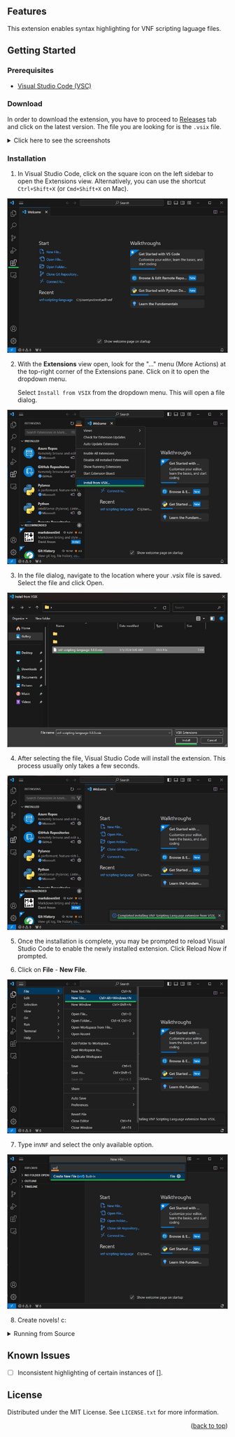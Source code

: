 ## Features

This extension enables syntax highlighting for VNF scripting laguage files.

<!-- GETTING STARTED -->
## Getting Started

### Prerequisites

- [Visual Studio Code (VSC)](https://code.visualstudio.com/download)

### Download

In order to download the extension, you have to proceed to [Releases](https://github.com/ev3rest/vnf-scripting-language/releases) tab and click on the latest version. The file you are looking for is the `.vsix` file.

<details>

<summary>Click here to see the screenshots</summary>

1. The [Releases](https://github.com/ev3rest/vnf-scripting-language/releases) tab can be found on the right side of this repo.

![Step 1](images/download/1.jpg)

2. Look for the latest version of the release. Under the release, you need the `.vsix` file.

![Step 2](images/download/2.jpg)

*Hint: 1.2 is newer than 1.0, 2.0 is newer than 1.2*

</details>

### Installation

1. In Visual Studio Code, click on the square icon on the left sidebar to open the Extensions view. Alternatively, you can use the shortcut `Ctrl+Shift+X` (or `Cmd+Shift+X` on Mac).

![Step 1](images/installation/1.jpg)

2. With the **Extensions** view open, look for the "..." menu (More Actions) at the top-right corner of the Extensions pane. Click on it to open the dropdown menu.

    Select `Install from VSIX` from the dropdown menu. This will open a file dialog.

![Step 2](images/installation/2.jpg)

3. In the file dialog, navigate to the location where your .vsix file is saved. Select the file and click Open.

![Step 3](images/installation/3.jpg)

4. After selecting the file, Visual Studio Code will install the extension. This process usually only takes a few seconds.

![Step 4](images/installation/4.jpg)

5. Once the installation is complete, you may be prompted to reload Visual Studio Code to enable the newly installed extension. Click Reload Now if prompted.

6. Click on **File** - **New File**.

![Step 6](images/installation/6.jpg)

7. Type in`VNF` and select the only available option.

![Step 7](images/installation/7.jpg)

8. Create novels! c:

<details>

<summary>Running from Source</summary>

### Running from Source

1. Open new VSCode windows

2. Open the source files folder: **File** - **Open Folder** and select your `vnf-scripting-language` folder.

3. Press F5 to Run

4. This will open a new instance of VSCode with the extension loaded. You should be able to create and open files here.

Building from source would require installation of `vsce` npm package. You should be able to run `vsce package` in this repo's folder and get a packaged extension file (`.vsix`).

</details>


## Known Issues

- [ ] Inconsistent highlighting of certain instances of [].

<!-- LICENSE -->
## License

Distributed under the MIT License. See `LICENSE.txt` for more information.

<p align="right">(<a href="#features">back to top</a>)</p>